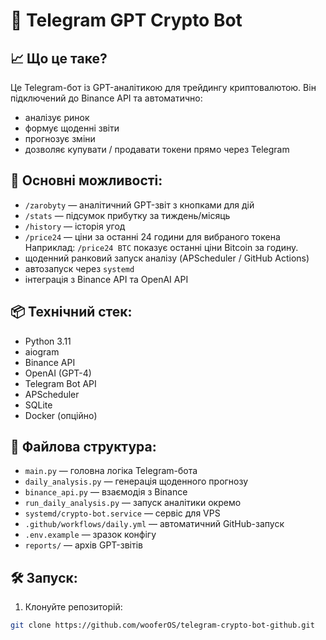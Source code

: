 # 🤖 Telegram GPT Crypto Bot

## 📈 Що це таке?
Це Telegram-бот із GPT-аналітикою для трейдингу криптовалютою. Він підключений до Binance API та автоматично:
- аналізує ринок
- формує щоденні звіти
- прогнозує зміни
- дозволяє купувати / продавати токени прямо через Telegram

## 🔧 Основні можливості:
- `/zarobyty` — аналітичний GPT-звіт з кнопками для дій
- `/stats` — підсумок прибутку за тиждень/місяць
- `/history` — історія угод
- `/price24` — ціни за останні 24 години для вибраного токена
  Наприклад: `/price24 BTC` показує останні ціни Bitcoin за годину.
- щоденний ранковий запуск аналізу (APScheduler / GitHub Actions)
- автозапуск через `systemd`
- інтеграція з Binance API та OpenAI API

## 📦 Технічний стек:
- Python 3.11
- aiogram
- Binance API
- OpenAI (GPT-4)
- Telegram Bot API
- APScheduler
- SQLite
- Docker (опційно)

## 📁 Файлова структура:
- `main.py` — головна логіка Telegram-бота
- `daily_analysis.py` — генерація щоденного прогнозу
- `binance_api.py` — взаємодія з Binance
- `run_daily_analysis.py` — запуск аналітики окремо
- `systemd/crypto-bot.service` — сервіс для VPS
- `.github/workflows/daily.yml` — автоматичний GitHub-запуск
- `.env.example` — зразок конфігу
- `reports/` — архів GPT-звітів

## 🛠 Запуск:
1. Клонуйте репозиторій:
```bash
git clone https://github.com/wooferOS/telegram-crypto-bot-github.git
```
